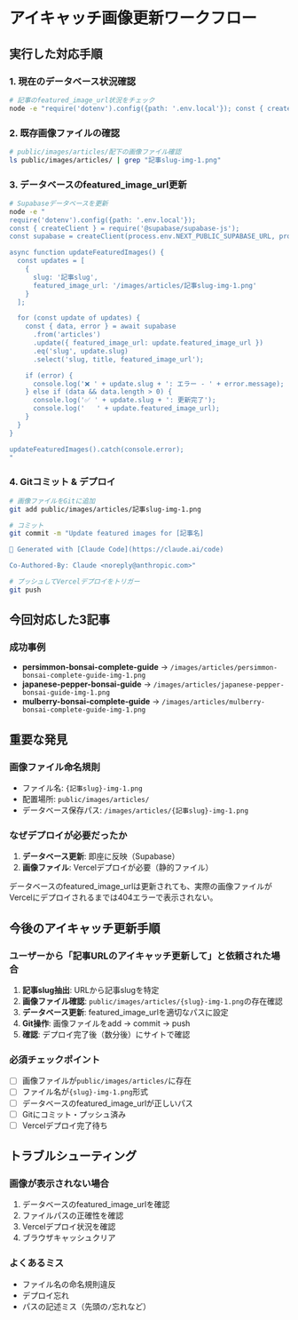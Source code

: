 # アイキャッチ画像更新ワークフロー

## 実行した対応手順

### 1. 現在のデータベース状況確認
```bash
# 記事のfeatured_image_url状況をチェック
node -e "require('dotenv').config({path: '.env.local'}); const { createClient } = require('@supabase/supabase-js'); const supabase = createClient(process.env.NEXT_PUBLIC_SUPABASE_URL, process.env.NEXT_PUBLIC_SUPABASE_ANON_KEY); async function check() { const { data, error } = await supabase.from('articles').select('slug, title, featured_image_url').in('slug', ['記事slug1', '記事slug2', '記事slug3']); console.log(JSON.stringify(data, null, 2)); } check();"
```

### 2. 既存画像ファイルの確認
```bash
# public/images/articles/配下の画像ファイル確認
ls public/images/articles/ | grep "記事slug-img-1.png"
```

### 3. データベースのfeatured_image_url更新
```bash
# Supabaseデータベースを更新
node -e "
require('dotenv').config({path: '.env.local'});
const { createClient } = require('@supabase/supabase-js');
const supabase = createClient(process.env.NEXT_PUBLIC_SUPABASE_URL, process.env.NEXT_PUBLIC_SUPABASE_ANON_KEY);

async function updateFeaturedImages() {
  const updates = [
    {
      slug: '記事slug',
      featured_image_url: '/images/articles/記事slug-img-1.png'
    }
  ];

  for (const update of updates) {
    const { data, error } = await supabase
      .from('articles')
      .update({ featured_image_url: update.featured_image_url })
      .eq('slug', update.slug)
      .select('slug, title, featured_image_url');

    if (error) {
      console.log('❌ ' + update.slug + ': エラー - ' + error.message);
    } else if (data && data.length > 0) {
      console.log('✅ ' + update.slug + ': 更新完了');
      console.log('   ' + update.featured_image_url);
    }
  }
}

updateFeaturedImages().catch(console.error);
"
```

### 4. Gitコミット & デプロイ
```bash
# 画像ファイルをGitに追加
git add public/images/articles/記事slug-img-1.png

# コミット
git commit -m "Update featured images for [記事名]

🤖 Generated with [Claude Code](https://claude.ai/code)

Co-Authored-By: Claude <noreply@anthropic.com>"

# プッシュしてVercelデプロイをトリガー
git push
```

## 今回対応した3記事

### 成功事例
- **persimmon-bonsai-complete-guide** → `/images/articles/persimmon-bonsai-complete-guide-img-1.png`
- **japanese-pepper-bonsai-guide** → `/images/articles/japanese-pepper-bonsai-guide-img-1.png`
- **mulberry-bonsai-complete-guide** → `/images/articles/mulberry-bonsai-complete-guide-img-1.png`

## 重要な発見

### 画像ファイル命名規則
- ファイル名: `{記事slug}-img-1.png`
- 配置場所: `public/images/articles/`
- データベース保存パス: `/images/articles/{記事slug}-img-1.png`

### なぜデプロイが必要だったか
1. **データベース更新**: 即座に反映（Supabase）
2. **画像ファイル**: Vercelデプロイが必要（静的ファイル）

データベースのfeatured_image_urlは更新されても、実際の画像ファイルがVercelにデプロイされるまでは404エラーで表示されない。

## 今後のアイキャッチ更新手順

### ユーザーから「記事URLのアイキャッチ更新して」と依頼された場合

1. **記事slug抽出**: URLから記事slugを特定
2. **画像ファイル確認**: `public/images/articles/{slug}-img-1.png`の存在確認
3. **データベース更新**: featured_image_urlを適切なパスに設定
4. **Git操作**: 画像ファイルをadd → commit → push
5. **確認**: デプロイ完了後（数分後）にサイトで確認

### 必須チェックポイント
- [ ] 画像ファイルが`public/images/articles/`に存在
- [ ] ファイル名が`{slug}-img-1.png`形式
- [ ] データベースのfeatured_image_urlが正しいパス
- [ ] Gitにコミット・プッシュ済み
- [ ] Vercelデプロイ完了待ち

## トラブルシューティング

### 画像が表示されない場合
1. データベースのfeatured_image_urlを確認
2. ファイルパスの正確性を確認
3. Vercelデプロイ状況を確認
4. ブラウザキャッシュクリア

### よくあるミス
- ファイル名の命名規則違反
- デプロイ忘れ
- パスの記述ミス（先頭の`/`忘れなど）